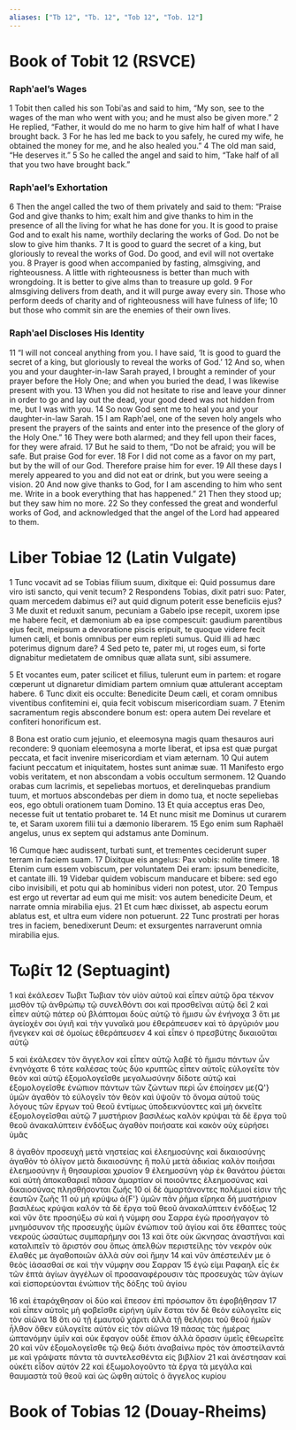 ```yaml
---
aliases: ["Tb 12", "Tb. 12", "Tob 12", "Tob. 12"]
---
```



# Book of Tobit 12 (RSVCE)

### Raphʹael’s Wages
1 Tobit then called his son Tobiʹas and said to him, “My son, see to the wages of the man who went with you; and he must also be given more.”
2 He replied, “Father, it would do me no harm to give him half of what I have brought back.
3 For he has led me back to you safely, he cured my wife, he obtained the money for me, and he also healed you.”
4 The old man said, “He deserves it.”
5 So he called the angel and said to him, “Take half of all that you two have brought back.”
### Raphʹael’s Exhortation
6 Then the angel called the two of them privately and said to them: “Praise God and give thanks to him; exalt him and give thanks to him in the presence of all the living for what he has done for you. It is good to praise God and to exalt his name, worthily declaring the works of God. Do not be slow to give him thanks.
7 It is good to guard the secret of a king, but gloriously to reveal the works of God. Do good, and evil will not overtake you.
8 Prayer is good when accompanied by fasting, almsgiving, and righteousness. A little with righteousness is better than much with wrongdoing. It is better to give alms than to treasure up gold.
9 For almsgiving delivers from death, and it will purge away every sin. Those who perform deeds of charity and of righteousness will have fulness of life;
10 but those who commit sin are the enemies of their own lives.
### Raphʹael Discloses His Identity
11 “I will not conceal anything from you. I have said, ‘It is good to guard the secret of a king, but gloriously to reveal the works of God.’
12 And so, when you and your daughter-in-law Sarah prayed, I brought a reminder of your prayer before the Holy One; and when you buried the dead, I was likewise present with you.
13 When you did not hesitate to rise and leave your dinner in order to go and lay out the dead, your good deed was not hidden from me, but I was with you.
14 So now God sent me to heal you and your daughter-in-law Sarah.
15 I am Raphʹael, one of the seven holy angels who present the prayers of the saints and enter into the presence of the glory of the Holy One.”
16 They were both alarmed; and they fell upon their faces, for they were afraid.
17 But he said to them, “Do not be afraid; you will be safe. But praise God for ever.
18 For I did not come as a favor on my part, but by the will of our God. Therefore praise him for ever.
19 All these days I merely appeared to you and did not eat or drink, but you were seeing a vision.
20 And now give thanks to God, for I am ascending to him who sent me. Write in a book everything that has happened.”
21 Then they stood up; but they saw him no more.
22 So they confessed the great and wonderful works of God, and acknowledged that the angel of the Lord had appeared to them.


# Liber Tobiae 12 (Latin Vulgate)

1 Tunc vocavit ad se Tobias filium suum, dixitque ei: Quid possumus dare viro isti sancto, qui venit tecum?
2 Respondens Tobias, dixit patri suo: Pater, quam mercedem dabimus ei? aut quid dignum poterit esse beneficiis ejus?
3 Me duxit et reduxit sanum, pecuniam a Gabelo ipse recepit, uxorem ipse me habere fecit, et dæmonium ab ea ipse compescuit: gaudium parentibus ejus fecit, meipsum a devoratione piscis eripuit, te quoque videre fecit lumen cæli, et bonis omnibus per eum repleti sumus. Quid illi ad hæc poterimus dignum dare?
4 Sed peto te, pater mi, ut roges eum, si forte dignabitur medietatem de omnibus quæ allata sunt, sibi assumere.

5 Et vocantes eum, pater scilicet et filius, tulerunt eum in partem: et rogare cœperunt ut dignaretur dimidiam partem omnium quæ attulerant acceptam habere.
6 Tunc dixit eis occulte: Benedicite Deum cæli, et coram omnibus viventibus confitemini ei, quia fecit vobiscum misericordiam suam.
7 Etenim sacramentum regis abscondere bonum est: opera autem Dei revelare et confiteri honorificum est.

8 Bona est oratio cum jejunio, et eleemosyna magis quam thesauros auri recondere:
9 quoniam eleemosyna a morte liberat, et ipsa est quæ purgat peccata, et facit invenire misericordiam et viam æternam.
10 Qui autem faciunt peccatum et iniquitatem, hostes sunt animæ suæ.
11 Manifesto ergo vobis veritatem, et non abscondam a vobis occultum sermonem.
12 Quando orabas cum lacrimis, et sepeliebas mortuos, et derelinquebas prandium tuum, et mortuos abscondebas per diem in domo tua, et nocte sepeliebas eos, ego obtuli orationem tuam Domino.
13 Et quia acceptus eras Deo, necesse fuit ut tentatio probaret te.
14 Et nunc misit me Dominus ut curarem te, et Saram uxorem filii tui a dæmonio liberarem.
15 Ego enim sum Raphaël angelus, unus ex septem qui adstamus ante Dominum.

16 Cumque hæc audissent, turbati sunt, et trementes ceciderunt super terram in faciem suam.
17 Dixitque eis angelus: Pax vobis: nolite timere.
18 Etenim cum essem vobiscum, per voluntatem Dei eram: ipsum benedicite, et cantate illi.
19 Videbar quidem vobiscum manducare et bibere: sed ego cibo invisibili, et potu qui ab hominibus videri non potest, utor.
20 Tempus est ergo ut revertar ad eum qui me misit: vos autem benedicite Deum, et narrate omnia mirabilia ejus.
21 Et cum hæc dixisset, ab aspectu eorum ablatus est, et ultra eum videre non potuerunt.
22 Tunc prostrati per horas tres in faciem, benedixerunt Deum: et exsurgentes narraverunt omnia mirabilia ejus.


# Τωβίτ 12 (Septuagint)

1 καὶ ἐκάλεσεν Τωβιτ Τωβιαν τὸν υἱὸν αὐτοῦ καὶ εἶπεν αὐτῷ ὅρα τέκνον μισθὸν τῷ ἀνθρώπῳ τῷ συνελθόντι σοι καὶ προσθεῖναι αὐτῷ δεῖ
2 καὶ εἶπεν αὐτῷ πάτερ οὐ βλάπτομαι δοὺς αὐτῷ τὸ ἥμισυ ὧν ἐνήνοχα
3 ὅτι με ἀγείοχέν σοι ὑγιῆ καὶ τὴν γυναῖκά μου ἐθεράπευσεν καὶ τὸ ἀργύριόν μου ἤνεγκεν καὶ σὲ ὁμοίως ἐθεράπευσεν
4 καὶ εἶπεν ὁ πρεσβύτης δικαιοῦται αὐτῷ

5 καὶ ἐκάλεσεν τὸν ἄγγελον καὶ εἶπεν αὐτῷ λαβὲ τὸ ἥμισυ πάντων ὧν ἐνηνόχατε
6 τότε καλέσας τοὺς δύο κρυπτῶς εἶπεν αὐτοῖς εὐλογεῖτε τὸν θεὸν καὶ αὐτῷ ἐξομολογεῖσθε μεγαλωσύνην δίδοτε αὐτῷ καὶ ἐξομολογεῖσθε ἐνώπιον πάντων τῶν ζώντων περὶ ὧν ἐποίησεν με{Q'} ὑμῶν ἀγαθὸν τὸ εὐλογεῖν τὸν θεὸν καὶ ὑψοῦν τὸ ὄνομα αὐτοῦ τοὺς λόγους τῶν ἔργων τοῦ θεοῦ ἐντίμως ὑποδεικνύοντες καὶ μὴ ὀκνεῖτε ἐξομολογεῖσθαι αὐτῷ
7 μυστήριον βασιλέως καλὸν κρύψαι τὰ δὲ ἔργα τοῦ θεοῦ ἀνακαλύπτειν ἐνδόξως ἀγαθὸν ποιήσατε καὶ κακὸν οὐχ εὑρήσει ὑμᾶς

8 ἀγαθὸν προσευχὴ μετὰ νηστείας καὶ ἐλεημοσύνης καὶ δικαιοσύνης ἀγαθὸν τὸ ὀλίγον μετὰ δικαιοσύνης ἢ πολὺ μετὰ ἀδικίας καλὸν ποιῆσαι ἐλεημοσύνην ἢ θησαυρίσαι χρυσίον
9 ἐλεημοσύνη γὰρ ἐκ θανάτου ῥύεται καὶ αὐτὴ ἀποκαθαριεῖ πᾶσαν ἁμαρτίαν οἱ ποιοῦντες ἐλεημοσύνας καὶ δικαιοσύνας πλησθήσονται ζωῆς
10 οἱ δὲ ἁμαρτάνοντες πολέμιοί εἰσιν τῆς ἑαυτῶν ζωῆς
11 οὐ μὴ κρύψω ἀ{F'} ὑμῶν πᾶν ῥῆμα εἴρηκα δή μυστήριον βασιλέως κρύψαι καλόν τὰ δὲ ἔργα τοῦ θεοῦ ἀνακαλύπτειν ἐνδόξως
12 καὶ νῦν ὅτε προσηύξω σὺ καὶ ἡ νύμφη σου Σαρρα ἐγὼ προσήγαγον τὸ μνημόσυνον τῆς προσευχῆς ὑμῶν ἐνώπιον τοῦ ἁγίου καὶ ὅτε ἔθαπτες τοὺς νεκρούς ὡσαύτως συμπαρήμην σοι
13 καὶ ὅτε οὐκ ὤκνησας ἀναστῆναι καὶ καταλιπεῖν τὸ ἄριστόν σου ὅπως ἀπελθὼν περιστείλῃς τὸν νεκρόν οὐκ ἔλαθές με ἀγαθοποιῶν ἀλλὰ σὺν σοὶ ἤμην
14 καὶ νῦν ἀπέστειλέν με ὁ θεὸς ἰάσασθαί σε καὶ τὴν νύμφην σου Σαρραν
15 ἐγώ εἰμι Ραφαηλ εἷς ἐκ τῶν ἑπτὰ ἁγίων ἀγγέλων οἳ προσαναφέρουσιν τὰς προσευχὰς τῶν ἁγίων καὶ εἰσπορεύονται ἐνώπιον τῆς δόξης τοῦ ἁγίου

16 καὶ ἐταράχθησαν οἱ δύο καὶ ἔπεσον ἐπὶ πρόσωπον ὅτι ἐφοβήθησαν
17 καὶ εἶπεν αὐτοῖς μὴ φοβεῖσθε εἰρήνη ὑμῖν ἔσται τὸν δὲ θεὸν εὐλογεῖτε εἰς τὸν αἰῶνα
18 ὅτι οὐ τῇ ἐμαυτοῦ χάριτι ἀλλὰ τῇ θελήσει τοῦ θεοῦ ἡμῶν ἦλθον ὅθεν εὐλογεῖτε αὐτὸν εἰς τὸν αἰῶνα
19 πάσας τὰς ἡμέρας ὠπτανόμην ὑμῖν καὶ οὐκ ἔφαγον οὐδὲ ἔπιον ἀλλὰ ὅρασιν ὑμεῖς ἐθεωρεῖτε
20 καὶ νῦν ἐξομολογεῖσθε τῷ θεῷ διότι ἀναβαίνω πρὸς τὸν ἀποστείλαντά με καὶ γράψατε πάντα τὰ συντελεσθέντα εἰς βιβλίον
21 καὶ ἀνέστησαν καὶ οὐκέτι εἶδον αὐτόν
22 καὶ ἐξωμολογοῦντο τὰ ἔργα τὰ μεγάλα καὶ θαυμαστὰ τοῦ θεοῦ καὶ ὡς ὤφθη αὐτοῖς ὁ ἄγγελος κυρίου


# Book of Tobias 12 (Douay-Rheims)

